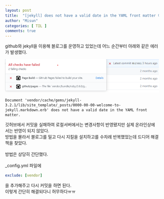 ```yaml
---
layout: post
title:  "[jekyll] does not have a valid date in the YAML front matter 에러 해결"
author: "Misun"
categories: [ TIL ]
comments: true
---
```

github와 jekyll을 이용해 블로그를 운영하고 있었는데 어느 순간부터 아래와 같은 에러가 발생했다.<br />

![Image with caption](../img/jekyll/01.png "error")
<br />

```
Document 'vendor/cache/gems/jekyll-3.2.1/lib/site_template/_posts/0000-00-00-welcome-to-jekyll.markdown.erb' does not have a valid date in the YAML front matter.
```
깃허브에서 커밋을 실패하여 로컬서버에서는 변경사항이 반영됐지만 실제 온라인상에서는 반영이 되지 않았다.<br />
방법을 몰라서 블로그를 밀고 다시 지킬을 설치하고를 수차례 반복했었는데 드디어 해결책을 찾았다.<br />
<br />
방법은 상당히 간단했다.
<br />
<br />
_config.yml 파일에

```yml
exclude: [vendor]
```
을 추가해주고 다시 커밋을 하면 된다.<br />
이렇게 간단히 해결되다니 허무하다ㅠㅠ

<br />